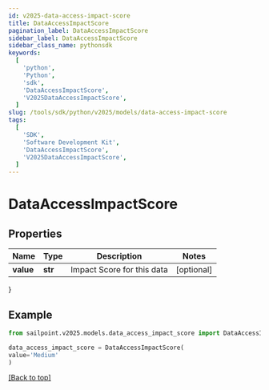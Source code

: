 ```yaml
---
id: v2025-data-access-impact-score
title: DataAccessImpactScore
pagination_label: DataAccessImpactScore
sidebar_label: DataAccessImpactScore
sidebar_class_name: pythonsdk
keywords:
  [
    'python',
    'Python',
    'sdk',
    'DataAccessImpactScore',
    'V2025DataAccessImpactScore',
  ]
slug: /tools/sdk/python/v2025/models/data-access-impact-score
tags:
  [
    'SDK',
    'Software Development Kit',
    'DataAccessImpactScore',
    'V2025DataAccessImpactScore',
  ]
---
```


# DataAccessImpactScore

## Properties

| Name      | Type    | Description                | Notes      |
| --------- | ------- | -------------------------- | ---------- |
| **value** | **str** | Impact Score for this data | [optional] |

}

## Example

```python
from sailpoint.v2025.models.data_access_impact_score import DataAccessImpactScore

data_access_impact_score = DataAccessImpactScore(
value='Medium'
)

```

[[Back to top]](#)
